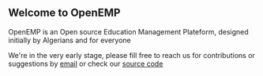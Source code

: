 ## Welcome to OpenEMP

OpenEMP is an Open source Education Management Plateform, designed initially by Algerians and for everyone

We're in the very early stage, please fill free to reach us for contributions or suggestions by [email](contact@openemp.org)
or check our [source code](https://github.com/openemp/openemp.github.io)